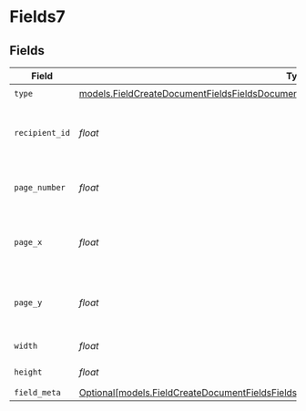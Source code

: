 # Fields7


## Fields

| Field                                                                                                                                                                                  | Type                                                                                                                                                                                   | Required                                                                                                                                                                               | Description                                                                                                                                                                            |
| -------------------------------------------------------------------------------------------------------------------------------------------------------------------------------------- | -------------------------------------------------------------------------------------------------------------------------------------------------------------------------------------- | -------------------------------------------------------------------------------------------------------------------------------------------------------------------------------------- | -------------------------------------------------------------------------------------------------------------------------------------------------------------------------------------- |
| `type`                                                                                                                                                                                 | [models.FieldCreateDocumentFieldsFieldsDocumentsFieldsRequestRequestBody7Type](../models/fieldcreatedocumentfieldsfieldsdocumentsfieldsrequestrequestbody7type.md)                     | :heavy_check_mark:                                                                                                                                                                     | N/A                                                                                                                                                                                    |
| `recipient_id`                                                                                                                                                                         | *float*                                                                                                                                                                                | :heavy_check_mark:                                                                                                                                                                     | The ID of the recipient to create the field for.                                                                                                                                       |
| `page_number`                                                                                                                                                                          | *float*                                                                                                                                                                                | :heavy_check_mark:                                                                                                                                                                     | The page number the field will be on.                                                                                                                                                  |
| `page_x`                                                                                                                                                                               | *float*                                                                                                                                                                                | :heavy_check_mark:                                                                                                                                                                     | The X coordinate of where the field will be placed.                                                                                                                                    |
| `page_y`                                                                                                                                                                               | *float*                                                                                                                                                                                | :heavy_check_mark:                                                                                                                                                                     | The Y coordinate of where the field will be placed.                                                                                                                                    |
| `width`                                                                                                                                                                                | *float*                                                                                                                                                                                | :heavy_check_mark:                                                                                                                                                                     | The width of the field.                                                                                                                                                                |
| `height`                                                                                                                                                                               | *float*                                                                                                                                                                                | :heavy_check_mark:                                                                                                                                                                     | The height of the field.                                                                                                                                                               |
| `field_meta`                                                                                                                                                                           | [Optional[models.FieldCreateDocumentFieldsFieldsDocumentsFieldsRequestRequestBody7FieldMeta]](../models/fieldcreatedocumentfieldsfieldsdocumentsfieldsrequestrequestbody7fieldmeta.md) | :heavy_minus_sign:                                                                                                                                                                     | N/A                                                                                                                                                                                    |